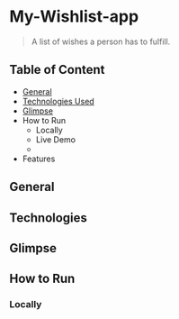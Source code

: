 # My-Wishlist-app
> A list of wishes a person has to fulfill.

## Table of Content
- [General](#general)
- [Technologies Used](#technologies)
- [Glimpse](#glimpse)
- How to Run
  - Locally
  - Live Demo
  - 
- Features


## General

## Technologies

## Glimpse 


## How to Run
### Locally

